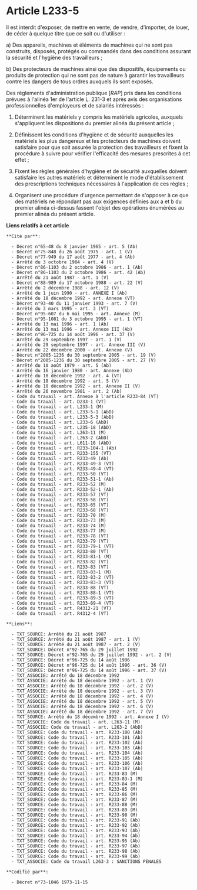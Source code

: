 # Article L233-5

Il est interdit d'exposer, de mettre en vente, de vendre, d'importer, de louer, de céder à quelque titre que ce soit ou
d'utiliser :

a) Des appareils, machines et éléments de machines qui ne sont pas construits, disposés, protégés ou commandés dans des
conditions assurant la sécurité et l'hygiène des travailleurs ;

b) Des protecteurs de machines ainsi que des dispositifs, équipements ou produits de protection qui ne sont pas de nature à
garantir les travailleurs contre les dangers de tous ordres auxquels ils sont exposés.

Des règlements d'administration publique [*RAP*] pris dans les conditions prévues à l'alinéa 1er de l'article L. 231-3 et
après avis des organisations professionnelles d'employeurs et de salariés intéressés :

1. Déterminent les matériels y compris les matériels agricoles, auxquels s'appliquent les dispositions du premier alinéa du
présent article ;

2. Définissent les conditions d'hygiène et de sécurité auxquelles les matériels les plus dangereux et les protecteurs de
machines doivent satisfaire pour que soit assurée la protection des travailleurs et fixent la procédure à suivre pour
vérifier l'efficacité des mesures prescrites à cet effet ;

3. Fixent les règles générales d'hygiène et de sécurité auxquelles doivent satisfaire les autres matériels et déterminent le
mode d'établissement des prescriptions techniques nécessaires à l'application de ces règles ;

4. Organisent une procédure d'urgence permettant de s'opposer à ce que des matériels ne répondant pas aux exigences définies
aux a et b du premier alinéa ci-dessus fassent l'objet des opérations énumérées au premier alinéa du présent article.

**Liens relatifs à cet article**

	**Cité par**:

	  - Décret n°65-48 du 8 janvier 1965 - art. 5 (Ab)
	  - Décret n°75-848 du 26 août 1975 - art. 1 (V)
	  - Décret n°77-949 du 17 août 1977 - art. 4 (Ab)
	  - Arrêté du 3 octobre 1984 - art. 4 (V)
	  - Décret n°86-1103 du 2 octobre 1986 - art. 1 (Ab)
	  - Décret n°86-1103 du 2 octobre 1986 - art. 42 (Ab)
	  - Arrêté du 21 août 1987 - art. 1 (V)
	  - Décret n°88-989 du 17 octobre 1988 - art. 22 (V)
	  - Arrêté du 2 décembre 1988 - art. 12 (V)
	  - Arrêté du 1 juin 1990 - art. ANNEXE I (Ab)
	  - Arrêté du 18 décembre 1992 - art. Annexe (VT)
	  - Décret n°93-40 du 11 janvier 1993 - art. 7 (V)
	  - Arrêté du 3 mars 1995 - art. 3 (VT)
	  - Décret n°95-607 du 6 mai 1995 - art. Annexe (M)
	  - Décret n°95-1081 du 3 octobre 1995 - art. 1 (VT)
	  - Arrêté du 13 mai 1996 - art. 1 (Ab)
	  - Arrêté du 13 mai 1996 - art. Annexe III (Ab)
	  - Décret n°96-725 du 14 août 1996 - art. 37 (V)
	  - Arrêté du 29 septembre 1997 - art. 1 (V)
	  - Arrêté du 29 septembre 1997 - art. Annexe III (V)
	  - Arrêté du 22 décembre 2000 - art. Annexe (V)
	  - Décret n°2005-1236 du 30 septembre 2005 - art. 19 (V)
	  - Décret n°2005-1236 du 30 septembre 2005 - art. 27 (V)
	  - Arrêté du 10 août 1979 - art. 5 (Ab)
	  - Arrêté du 16 janvier 1980 - art. Annexe (Ab)
	  - Arrêté du 18 décembre 1992 - art. 4 (VT)
	  - Arrêté du 18 décembre 1992 - art. 5 (V)
	  - Arrêté du 18 décembre 1992 - art. Annexe II (V)
	  - Arrêté du 26 novembre 1981 - art. 2 (Ab)
	  - Code du travail - art. Annexe à l'article R233-84 (VT)
	  - Code du travail - art. D233-1 (VT)
	  - Code du travail - art. L233-1 (M)
	  - Code du travail - art. L233-5-1 (AbD)
	  - Code du travail - art. L233-5-3 (AbD)
	  - Code du travail - art. L233-6 (AbD)
	  - Code du travail - art. L235-18 (AbD)
	  - Code du travail - art. L263-11 (M)
	  - Code du travail - art. L263-2 (AbD)
	  - Code du travail - art. L611-16 (AbD)
	  - Code du travail - art. R233-104-1 (Ab)
	  - Code du travail - art. R233-155 (VT)
	  - Code du travail - art. R233-49 (Ab)
	  - Code du travail - art. R233-49-3 (VT)
	  - Code du travail - art. R233-49-4 (VT)
	  - Code du travail - art. R233-50 (VT)
	  - Code du travail - art. R233-51-1 (Ab)
	  - Code du travail - art. R233-52 (M)
	  - Code du travail - art. R233-52-1 (Ab)
	  - Code du travail - art. R233-57 (VT)
	  - Code du travail - art. R233-58 (VT)
	  - Code du travail - art. R233-65 (VT)
	  - Code du travail - art. R233-68 (VT)
	  - Code du travail - art. R233-70 (M)
	  - Code du travail - art. R233-73 (M)
	  - Code du travail - art. R233-74 (M)
	  - Code du travail - art. R233-77 (M)
	  - Code du travail - art. R233-78 (VT)
	  - Code du travail - art. R233-79 (VT)
	  - Code du travail - art. R233-79-1 (VT)
	  - Code du travail - art. R233-80 (VT)
	  - Code du travail - art. R233-81-1 (M)
	  - Code du travail - art. R233-82 (VT)
	  - Code du travail - art. R233-83 (VT)
	  - Code du travail - art. R233-83-1 (M)
	  - Code du travail - art. R233-83-2 (VT)
	  - Code du travail - art. R233-83-3 (VT)
	  - Code du travail - art. R233-88 (VT)
	  - Code du travail - art. R233-88-1 (VT)
	  - Code du travail - art. R233-89-3 (VT)
	  - Code du travail - art. R233-89-4 (VT)
	  - Code du travail - art. R4312-21 (VT)
	  - Code du travail - art. R4312-4 (VT)

	**Liens**:

	  - TXT_SOURCE: Arrêté du 21 août 1987
	  - TXT_SOURCE: Arrêté du 21 août 1987 - art. 1 (V)
	  - TXT_SOURCE: Arrêté du 21 août 1987 - art. 2 (V)
	  - TXT_SOURCE: Décret n°92-765 du 29 juillet 1992
	  - TXT_SOURCE: Décret n°92-765 du 29 juillet 1992 - art. 2 (V)
	  - TXT_SOURCE: Décret n°96-725 du 14 août 1996
	  - TXT_SOURCE: Décret n°96-725 du 14 août 1996 - art. 36 (V)
	  - TXT_SOURCE: Décret n°96-725 du 14 août 1996 - art. 37 (V)
	  - TXT_ASSOCIE: Arrêté du 18 décembre 1992
	  - TXT_ASSOCIE: Arrêté du 18 décembre 1992 - art. 1 (V)
	  - TXT_ASSOCIE: Arrêté du 18 décembre 1992 - art. 2 (V)
	  - TXT_ASSOCIE: Arrêté du 18 décembre 1992 - art. 3 (V)
	  - TXT_ASSOCIE: Arrêté du 18 décembre 1992 - art. 4 (V)
	  - TXT_ASSOCIE: Arrêté du 18 décembre 1992 - art. 5 (V)
	  - TXT_ASSOCIE: Arrêté du 18 décembre 1992 - art. 6 (V)
	  - TXT_ASSOCIE: Arrêté du 18 décembre 1992 - art. 7 (V)
	  - TXT_SOURCE: Arrêté du 18 décembre 1992 - art. Annexe I (V)
	  - TXT_ASSOCIE: Code du travail - art. L263-11 (M)
	  - TXT_ASSOCIE: Code du travail - art. L263-2 (AbD)
	  - TXT_SOURCE: Code du travail - art. R233-100 (Ab)
	  - TXT_SOURCE: Code du travail - art. R233-101 (Ab)
	  - TXT_SOURCE: Code du travail - art. R233-102 (Ab)
	  - TXT_SOURCE: Code du travail - art. R233-103 (Ab)
	  - TXT_SOURCE: Code du travail - art. R233-104 (Ab)
	  - TXT_SOURCE: Code du travail - art. R233-105 (Ab)
	  - TXT_SOURCE: Code du travail - art. R233-106 (Ab)
	  - TXT_SOURCE: Code du travail - art. R233-107 (Ab)
	  - TXT_SOURCE: Code du travail - art. R233-83 (M)
	  - TXT_SOURCE: Code du travail - art. R233-83-1 (M)
	  - TXT_SOURCE: Code du travail - art. R233-84 (M)
	  - TXT_SOURCE: Code du travail - art. R233-85 (M)
	  - TXT_SOURCE: Code du travail - art. R233-86 (M)
	  - TXT_SOURCE: Code du travail - art. R233-87 (M)
	  - TXT_SOURCE: Code du travail - art. R233-88 (M)
	  - TXT_SOURCE: Code du travail - art. R233-89 (M)
	  - TXT_SOURCE: Code du travail - art. R233-90 (M)
	  - TXT_SOURCE: Code du travail - art. R233-91 (Ab)
	  - TXT_SOURCE: Code du travail - art. R233-92 (Ab)
	  - TXT_SOURCE: Code du travail - art. R233-93 (Ab)
	  - TXT_SOURCE: Code du travail - art. R233-94 (Ab)
	  - TXT_SOURCE: Code du travail - art. R233-95 (Ab)
	  - TXT_SOURCE: Code du travail - art. R233-97 (Ab)
	  - TXT_SOURCE: Code du travail - art. R233-98 (Ab)
	  - TXT_SOURCE: Code du travail - art. R233-99 (Ab)
	  - TXT_ASSOCIE: Code du travail L263-3 : SANCTIONS PENALES

	**Codifié par**:

	  - Décret n°73-1046 1973-11-15

